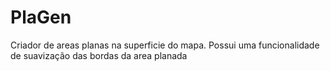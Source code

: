 # PlaGen

Criador de areas planas na superficie do mapa.
Possui uma funcionalidade de suavização das bordas da area planada

